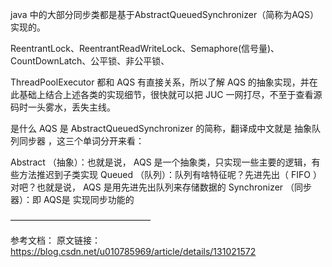 java 中的大部分同步类都是基于AbstractQueuedSynchronizer（简称为AQS）实现的。

ReentrantLock、ReentrantReadWriteLock、Semaphore(信号量)、CountDownLatch、公平锁、非公平锁、

ThreadPoolExecutor 都和 AQS 有直接关系，所以了解 AQS 的抽象实现，并在此基础上结合上述各类的实现细节，很快就可以把 JUC 一网打尽，不至于查看源码时一头雾水，丢失主线。

是什么
AQS 是 AbstractQueuedSynchronizer 的简称，翻译成中文就是 抽象队列同步器 ，这三个单词分开来看：

Abstract （抽象）：也就是说， AQS 是一个抽象类，只实现一些主要的逻辑，有些方法推迟到子类实现
Queued （队列）：队列有啥特征呢？先进先出（ FIFO ）对吧？也就是说， AQS 是用先进先出队列来存储数据的
Synchronizer （同步器）：即 AQS是 实现同步功能的




————————————————

参考文档：
原文链接：https://blog.csdn.net/u010785969/article/details/131021572